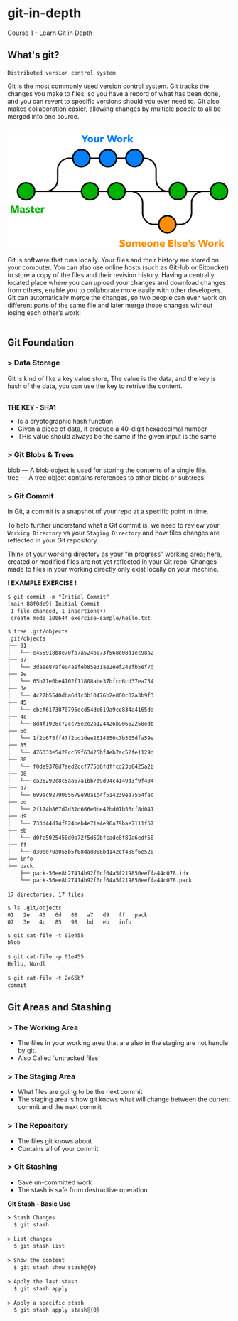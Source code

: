 # git-in-depth

Course 1 - Learn Git in Depth

<h2>What's git?</h2>

`Distributed version control system`

Git is the most commonly used version control system. Git tracks the changes you make to files, so you have a record of what has been done, and you can revert to specific versions should you ever need to. Git also makes collaboration easier, allowing changes by multiple people to all be merged into one source. 

<br/>
<img src="./images/git-branches-merge.png">
<br/>

Git is software that runs locally. Your files and their history are stored on your computer. You can also use online hosts (such as GitHub or Bitbucket) to store a copy of the files and their revision history. Having a centrally located place where you can upload your changes and download changes from others, enable you to collaborate more easily with other developers. Git can automatically merge the changes, so two people can even work on different parts of the same file and later merge those changes without losing each other’s work!
<br/><br/>

<h2>Git Foundation</h2>
<h3>> Data Storage</h3>
Git is kind of like a key value store, The value is the data, and the key is hash of the data, you can use the key to retrive the content.
<br/><br/>

<b>THE KEY - SHA1</b>
<ul>
  <li>Is a cryptographic hash function</li>
  <li>Given a piece of data, it produce a 40-digit hexadecimal number</li>
  <li>THis value should always be the same if the given input is the same</li>
</ul>


<h3>> Git Blobs & Trees</h3>
blob — A blob object is used for storing the contents of a single file.<br/>
tree — A tree object contains references to other blobs or subtrees.


<h3>> Git Commit</h3>
In Git, a commit is a snapshot of your repo at a specific point in time.

To help further understand what a Git commit is, we need to review your `Working Directory` vs your `Staging Directory` and how files changes are reflected in your Git repository.

Think of your working directory as your “in progress” working area; here, created or modified files are not yet reflected in your Git repo. Changes made to files in your working directly only exist locally on your machine.

<b>! EXAMPLE EXERCISE !</b>
```
$ git commit -m "Initial Commit"
[main 88f0de9] Initial Commit
 1 file changed, 1 insertion(+)
 create mode 100644 exercise-sample/hello.txt
 ```

```
$ tree .git/objects
.git/objects
├── 01
│   └── e455918b8e70fb7a524b073f568c08d1ec98a2
├── 07
│   └── 3daee87afe04aefeb85e31ae2eef248fb5ef7d
├── 2e
│   └── 65b71e0be4702f11808abe37bfcd6cd37ea754
├── 3e
│   └── 4c27b5540dba6d1c3b10476b2e860c02a3b9f3
├── 45
│   └── cbcf6173870795dcd54dc619a9cc834a4165da
├── 4c
│   └── 8d4f1928c72cc75e2e2a124426b90662250edb
├── 6d
│   └── 1f2b675ff47f2bd1dee2614850c7b305dfa59e
├── 85
│   └── 476333e5428cc59f63425bf4eb7ac52fe1129d
├── 88
│   └── f0de9378d7aed2ccf775d6fdffcd23b6425a2b
├── 98
│   └── ca26292c8c5aa67a1bb7d9d94c4149d3f9f404
├── a7
│   └── 699ac9279005679e90a1d4f514239ea7554fac
├── bd
│   └── 2f174b867d2d31d666e0be42bd01b56cf8d041
├── d9
│   └── 733d44d14f824beb4e71a4e96a79bae7111f57
├── eb
│   └── d0fe5025450d0b72f5d69bfcade8f89a6edf58
├── ff
│   └── d30ed70a055b5f08dad008bd142cf488f6e520
├── info
└── pack
    ├── pack-56ee8b27414b92f0cf64a5f219850eeffa44c078.idx
    └── pack-56ee8b27414b92f0cf64a5f219850eeffa44c078.pack

17 directories, 17 files
```

```
$ ls .git/objects
01   2e   45   6d   88   a7   d9   ff   pack
07   3e   4c   85   98   bd   eb   info
```

```
$ git cat-file -t 01e455
blob

$ git cat-file -p 01e455
Hello, Wordl

$ git cat-file -t 2e65b7
commit
```

<h2>Git Areas and Stashing</h2>
<h3>> The Working Area</h3>
<ul>
  <li>The files in your working area that are also in the staging are not handle by git.</li>
  <li>Also Called `untracked files`</li>
</ul>

<h3>> The Staging Area</h3>
<ul>
  <li>What files are going to be the next commit</li>
  <li>The staging area is how git knows what will change between the current commit and the next commit</li>
</ul>

<h3>> The Repository</h3>
<ul>
  <li>The files git knows about</li>
  <li>Contains all of your commit</li>
</ul>


<h3>> Git Stashing</h3>
<ul>
  <li>Save un-committed work</li>
  <li>The stash is safe from destructive operation</li>
</ul>

<b>Git Stash - Basic Use</b>
```
> Stash Changes
  $ git stash

> List changes
  $ git stash list

> Show the content
  $ git stash show stash@{0}

> Apply the last stash
  $ git stash apply

> Apply a specific stash
  $ git stash apply stash@{0}
```
